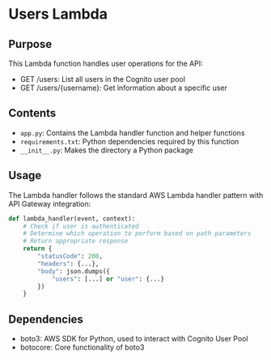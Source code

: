 # Users Lambda

## Purpose
This Lambda function handles user operations for the API:
- GET /users: List all users in the Cognito user pool
- GET /users/{username}: Get information about a specific user

## Contents
- `app.py`: Contains the Lambda handler function and helper functions
- `requirements.txt`: Python dependencies required by this function
- `__init__.py`: Makes the directory a Python package

## Usage
The Lambda handler follows the standard AWS Lambda handler pattern with API Gateway integration:

```python
def lambda_handler(event, context):
    # Check if user is authenticated
    # Determine which operation to perform based on path parameters
    # Return appropriate response
    return {
        "statusCode": 200,
        "headers": {...},
        "body": json.dumps({
            "users": [...] or "user": {...}
        })
    }
```

## Dependencies
- boto3: AWS SDK for Python, used to interact with Cognito User Pool
- botocore: Core functionality of boto3
